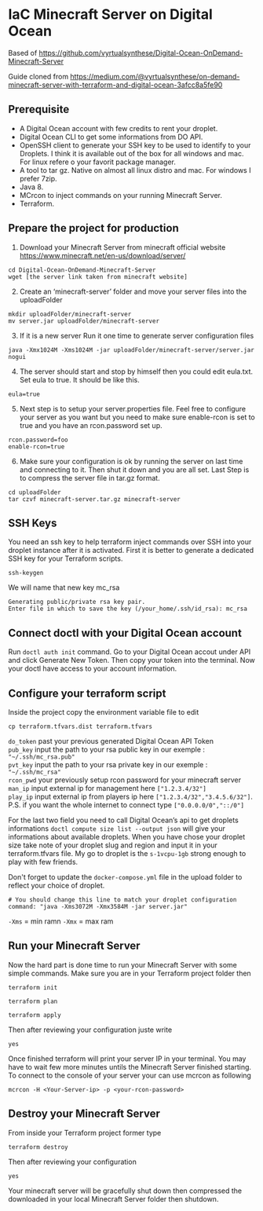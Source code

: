 # IaC Minecraft Server on Digital Ocean

Based of https://github.com/vyrtualsynthese/Digital-Ocean-OnDemand-Minecraft-Server

Guide cloned from https://medium.com/@vyrtualsynthese/on-demand-minecraft-server-with-terraform-and-digital-ocean-3afcc8a5fe90 

## Prerequisite

- A Digital Ocean account with few credits to rent your droplet.
- Digital Ocean CLI to get some informations from DO API.
- OpenSSH client to generate your SSH key to be used to identify to your Droplets. I think it is available out of the box for all windows and mac. For linux refere o your favorit package manager.
- A tool to tar gz. Native on almost all linux distro and mac. For windows I prefer 7zip.
- Java 8.
- MCrcon to inject commands on your running Minecraft Server.
- Terraform.

## Prepare the project for production

1. Download your Minecraft Server from minecraft official website https://www.minecraft.net/en-us/download/server/

```
cd Digital-Ocean-OnDemand-Minecraft-Server
wget [the server link taken from minecraft website]
```

2. Create an ‘minecraft-server’ folder and move your server files into the uploadFolder

```
mkdir uploadFolder/minecraft-server
mv server.jar uploadFolder/minecraft-server
``` 

3. If it is a new server Run it one time to generate server configuration files

```
java -Xmx1024M -Xms1024M -jar uploadFolder/minecraft-server/server.jar nogui
```

4. The server should start and stop by himself then you could edit eula.txt.
Set eula to true. It should be like this.

```
eula=true
```

5. Next step is to setup your server.properties file. Feel free to configure your server as you want but you need to make sure enable-rcon is set to true and you have an rcon.password set up.

```
rcon.password=foo
enable-rcon=true
```

6. Make sure your configuration is ok by running the server on last time and connecting to it. Then shut it down and you are all set. Last Step is to compress the server file in tar.gz format.

```
cd uploadFolder
tar czvf minecraft-server.tar.gz minecraft-server
```

## SSH Keys

You need an ssh key to help terraform inject commands over SSH into your droplet instance after it is activated.
First it is better to generate a dedicated SSH key for your Terraform scripts.

```
ssh-keygen
```

We will name that new key mc_rsa

```
Generating public/private rsa key pair.
Enter file in which to save the key (/your_home/.ssh/id_rsa): mc_rsa
```

## Connect doctl with your Digital Ocean account

Run `doctl auth init` command.
Go to your Digital Ocean accout under API and click Generate New Token.
Then copy your token into the terminal.
Now your doctl have access to your account information.

## Configure your terraform script

Inside the project copy the environment variable file to edit

```
cp terraform.tfvars.dist terraform.tfvars
```

`do_token` past your previous generated Digital Ocean API Token  
`pub_key` input the path to your rsa public key in our exemple : `"~/.ssh/mc_rsa.pub"`  
`pvt_key` input the path to your rsa private key in our exemple : `"~/.ssh/mc_rsa"`  
`rcon_pwd` your previously setup rcon password for your minecraft server  
`man_ip` input external ip for management here `["1.2.3.4/32"]`  
`play_ip` input external ip from players ip here `["1.2.3.4/32","3.4.5.6/32"]`. P.S. if you want the whole internet to connect type `["0.0.0.0/0","::/0"]`  

For the last two field you need to call Digital Ocean’s api to get droplets informations
`doctl compute size list --output json` will give your informations about available droplets. When you have chose your droplet size take note of your droplet slug and region and input it in your terraform.tfvars file.
My go to droplet is the `s-1vcpu-1gb` strong enough to play with few friends.

Don't forget to update the `docker-compose.yml` file in the upload folder to reflect your choice of droplet.

```
# You should change this line to match your droplet configuration
command: "java -Xms3072M -Xmx3584M -jar server.jar"
```

`-Xms` = min ramn
`-Xmx` = max ram

## Run your Minecraft Server

Now the hard part is done time to run your Minecraft Server with some simple commands.
Make sure you are in your Terraform project folder then

```
terraform init
```

```
terraform plan
```

```
terraform apply
```

Then after reviewing your configuration juste write

```
yes
```

Once finished terraform will print your server IP in your terminal. You may have to wait few more minutes untils the Minecraft Server finished starting.
To connect to the console of your server your can use mcrcon as following

```
mcrcon -H <Your-Server-ip> -p <your-rcon-password>
```

## Destroy your Minecraft Server

From inside your Terraform project former type

```
terraform destroy
```

Then after reviewing your configuration

```
yes
```

Your minecraft server will be gracefully shut down then compressed the downloaded in your local Minecraft Server folder then shutdown.
